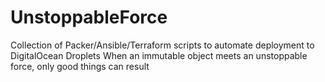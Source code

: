 # UnstoppableForce
Collection of Packer/Ansible/Terraform scripts to automate deployment to DigitalOcean Droplets
When an immutable object meets an unstoppable force, only good things can result
